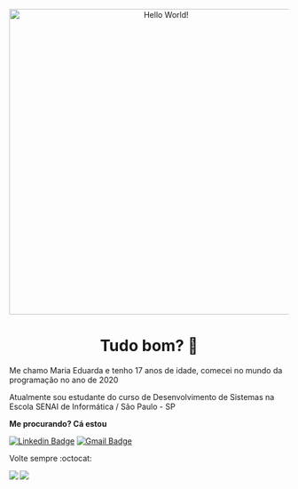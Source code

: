 <p align="center"><img src="https://github.com/MaduSilva/MaduSilva/blob/master/helloworld.gif" alt="Hello World!" width="550"/></p>

<h1 align = "center">Tudo bom? 🙋</h1>

<p> Me chamo Maria Eduarda e tenho 17 anos de idade, comecei no mundo da programação no ano de 2020</p>
<p>Atualmente sou estudante do curso de Desenvolvimento de Sistemas na Escola SENAI de Informática / São Paulo - SP</p>


<p><b>Me procurando? Cá estou</p></b>

[![Linkedin Badge](https://img.shields.io/badge/-Madudev-blue?style=flat-square&logo=Linkedin&logoColor=white&link=https://www.linkedin.com/in/madudev)](https://www.linkedin.com/in/madudev)
[![Gmail Badge](https://img.shields.io/badge/-eumadu.silva@gmail.com-c14438?style=flat-square&logo=Gmail&logoColor=white&link=mailto:eumadu.silva@gmail.com)](mailto:eumadu.silva@gmail.com)


Volte sempre :octocat:

<a href="https://github.com/MaduSilva/github-readme-stats">
  <img align="left" src="https://github-readme-stats.vercel.app/api?username=MaduSilva&show_icons=true" />
</a>
<a href="https://github.com/MaduSilva/convoychat">
  <img align="left" src="https://github-readme-stats.vercel.app/api/top-langs/?username=MaduSilva" />
</a>


